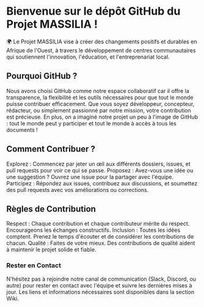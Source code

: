 # Bienvenue sur le dépôt GitHub du Projet MASSILIA !
🌍 Le Projet MASSILIA vise à créer des changements positifs et durables en Afrique de l'Ouest, à travers le développement de centres communautaires qui soutiennent l'innovation, l'éducation, et l'entreprenariat local.

## Pourquoi GitHub ?
Nous avons choisi GitHub comme notre espace collaboratif car il offre la transparence, la flexibilité et les outils nécessaires pour que tout le monde puisse contribuer efficacement. Que vous soyez développeur, concepteur, rédacteur, ou simplement passionné par notre mission, votre contribution est précieuse.
En plus, on a imaginé notre projet un peu à l'image de GitHub : tout le monde peut y participer et tout le monde à accès à tous les documents !

## Comment Contribuer ?
Explorez : Commencez par jeter un œil aux différents dossiers, issues, et pull requests pour voir ce qui se passe.
Proposez : Avez-vous une idée ou une suggestion ? Ouvrez une issue pour la partager avec l'équipe.
Participez : Répondez aux issues, contribuez aux discussions, et soumettez des pull requests avec vos améliorations ou corrections.

## Règles de Contribution
Respect : Chaque contribution et chaque contributeur mérite du respect. Encourageons les échanges constructifs.
Inclusion : Toutes les idées comptent. Prenez le temps d'écouter et de considérer les contributions de chacun.
Qualité : Faites de votre mieux. Des contributions de qualité aident à maintenir le projet solide et fiable.

### Rester en Contact
N'hésitez pas à rejoindre notre canal de communication (Slack, Discord, ou autre) pour rester en contact avec l'équipe et suivre les dernières mises à jour. Les liens et informations nécessaires sont disponibles dans la section Wiki.


<!--
**projet-massilia/projet-massilia** is a ✨ _special_ ✨ repository because its `README.md` (this file) appears on your GitHub profile.

Here are some ideas to get you started:

- 🔭 I’m currently working on ...
- 🌱 I’m currently learning ...
- 👯 I’m looking to collaborate on ...
- 🤔 I’m looking for help with ...
- 💬 Ask me about ...
- 📫 How to reach me: ...
- 😄 Pronouns: ...
- ⚡ Fun fact: ...
-->
